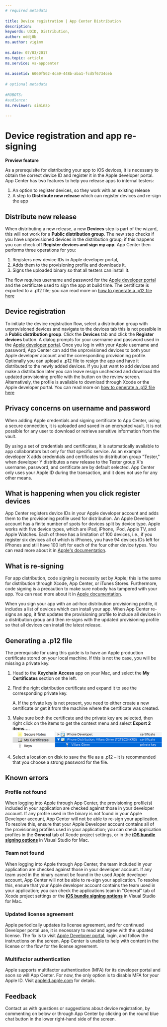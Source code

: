 ```yaml
---
# required metadata

title: Device registration | App Center Distribution
description: 
keywords: UDID, Distribution,
author: oddj0b
ms.author: vigimm

ms.date: 07/03/2017
ms.topic: article
ms.service: vs-appcenter

ms.assetid: 6060f562-4ca9-448b-aba1-fcd5f6734ceb

# optional metadata

#ROBOTS:
#audience:
ms.reviewer: siminap

---
```


# Device registration and app re-signing
**Preview feature** 

As a prerequisite for distributing your app to iOS devices, it is necessary to obtain the correct device ID and register it in the Apple developer portal. App Center has two features to help you release apps to internal testers: 

1. An option to register devices, so they work with an existing release
2. A step to **Distribute new release** which can register devices and re-sign the app

## Distribute new release
When distributing a new release, a new **Devices** step is part of the wizard, this will not work for a **Public distribution group**. The new step checks if you have unprovisioned devices in the distribution group; if this happens you can check off  **Register devices and sign my app**. App Center then performs three operations for you:

1. Registers new device IDs in Apple developer portal,
2. Adds them to the provisioning profile and downloads it,
3. Signs the uploaded binary so that all testers can install it.

The flow requires username and password for the [Apple developer portal](https://developer.apple.com/) and the certificate used to sign the app at build time. The certificate is exported to a .p12 file; you can read more on [how to generate a .p12 file here](#generating-a-p12-file)

## Device registration
To initiate the device registration flow, select a distribution group with unprovisioned devices and navigate to the devices tab this is not possible in a **Public distribution group**. Click the **Devices** tab and click the **Register devices** button. A dialog prompts for your username and password used in the [Apple developer portal](https://developer.apple.com/). Once you log in with your Apple username and password, App Center can add the unprovisioned devices to both your Apple developer account and the corresponding provisioning profile. Optionally you can upload a .p12 file to resign the app and have it distributed to the newly added devices. If you just want to add devices and make a distribution later you can leave resign unchecked and download the updated provisioning profile with the button on the review screen. Alternatively, the profile is available to download through Xcode or the Apple developer portal. You can read more on [how to generate a .p12 file here](#generating-a-p12-file)

## Privacy concerns on username and password
When adding Apple credentials and signing certificate to App Center, using a secure connection, it is uploaded and saved in an encrypted vault. It is not possible for any user to download or retrieve sensitive information from the vault.

By using a set of credentials and certificates, it is automatically available to app collaborators but only for that specific service. As an example developer X adds credentials and certificates to distribution group "Tester," when developer Y distributes a new release to the Tester group X's username, password, and certificate are by default selected. App Center only uses your Apple ID during the transaction, and it does not use for any other means.

## What is happening when you click register devices
App Center registers device IDs in your Apple developer account and adds them to the provisioning profile used for distribution. An Apple Developer account has a finite number of spots for devices split by device type. Apple works with five device types, which are iPad, iPhone, iPod, Apple TV, and Apple Watches. Each of these has a limitation of 100 devices, i.e., if you register six devices all of which is iPhones, you have 94 devices IDs left for iPhones and still have 100 left for each of the four other device types. You can read more about it in [Apple's documentation](https://developer.apple.com/library/content/documentation/IDEs/Conceptual/AppDistributionGuide/MaintainingProfiles/MaintainingProfiles.html#//apple_ref/doc/uid/TP40012582-CH30-SW10).

## What is re-signing
For app distribution, code signing is necessity set by Apple; this is the same for distribution through Xcode, App Center, or iTunes Stores. Furthermore, code signing is a precaution to make sure nobody has tampered with your app. You can read more about it in [Apple documentation](https://developer.apple.com/library/content/documentation/IDEs/Conceptual/AppDistributionGuide/MaintainingCertificates/MaintainingCertificates.html#//apple_ref/doc/uid/TP40012582-CH31-SW2).

When you sign your app with an ad-hoc distribution provisioning profile, it includes a list of devices which can install your app. When App Center re-signs an app, it first updates the provisioning profile to include all devices in a distribution group and then re-signs with the updated provisioning profile so that all devices can install the latest release. 

## Generating a .p12 file
The prerequisite for using this guide is to have an Apple production certificate stored on your local machine. If this is not the case, you will be missing a private key.

1. Head to the **Keychain Access** app on your Mac, and select the **My Certificates** section on the left.
2. Find the right distribution certificate and expand it to see the corresponding private key.
	
	A. If the private key is not present, you need to either create a new certificate or get it from the machine where the certificate was created.

3. Make sure both the certificate and the private key are selected, then right click on the items to get the context menu and select **Export 2 items…**. ![Export certificate from keychain][export-certificate]
4. Select a location on disk to save the file as a .p12 – it is recommended that you choose a strong password for the file.

[export-certificate]: images/ios-keychain-certificates.png

## Known errors

### Profile not found
When logging into Apple through App Center, the provisioning profile(s) included in your application are checked against those in your developer account. If any profile used in the binary is not found in your Apple Developer account, App Center will not be able to re-sign your application. To resolve this, ensure that your Apple Developer account contains all of the provisioning profiles used in your application; you can check application profiles in the **General** tab of Xcode project settings, or in the **[iOS bundle signing options](https://developer.xamarin.com/guides/ios/getting_started/installation/device_provisioning/#iOS_Bundle_Signing_Tab)** in Visual Studio for Mac.

### Team not found
When logging into Apple through App Center, the team included in your application are checked against those in your developer account. If any team used in the binary cannot be found in the used Apple developer account, App Center will not be able to re-sign your application. To resolve this, ensure that your Apple developer account contains the team used in your application; you can check the applications team in "General" tab of Xcode project settings or the **[iOS bundle signing options](https://developer.xamarin.com/guides/ios/getting_started/installation/device_provisioning/#iOS_Bundle_Signing_Tab)** in Visual Studio for Mac.

### Updated license agreement
Apple periodically updates its license agreement, and for continued Developer portal use, it is necessary to read and agree with the updated license. The fix is to visit [Apple Developer portal](https://developer.apple.com/), login, and follow the instructions on the screen. App Center is unable to help with content in the license or the flow for the license agreement.

### Multifactor authentication
Apple supports multifactor authentication (MFA) for its developer portal and soon so will App Center. For now, the only option is to disable MFA for your Apple ID. Visit [appleid.apple.com](https://appleid.apple.com) for details.

## Feedback
Contact us with questions or suggestions about device registration, by commenting on below or through App Center by clicking on the round blue chat button in the lower right-hand side of the screen.
